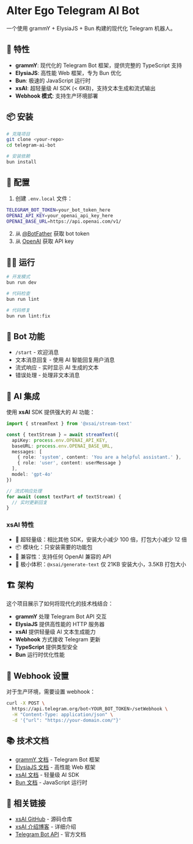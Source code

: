# Alter Ego Telegram AI Bot

一个使用 grammY + ElysiaJS + Bun 构建的现代化 Telegram 机器人。

## 🚀 特性

- **grammY**: 现代化的 Telegram Bot 框架，提供完整的 TypeScript 支持
- **ElysiaJS**: 高性能 Web 框架，专为 Bun 优化
- **Bun**: 极速的 JavaScript 运行时
- **xsAI**: 超轻量级 AI SDK (< 6KB)，支持文本生成和流式输出
- **Webhook 模式**: 支持生产环境部署

## 📦 安装

```bash
# 克隆项目
git clone <your-repo>
cd telegram-ai-bot

# 安装依赖
bun install
```

## 🔧 配置

1. 创建 `.env.local` 文件：
```bash
TELEGRAM_BOT_TOKEN=your_bot_token_here
OPENAI_API_KEY=your_openai_api_key_here
OPENAI_BASE_URL=https://api.openai.com/v1/
```

2. 从 [@BotFather](https://t.me/BotFather) 获取 bot token
3. 从 [OpenAI](https://platform.openai.com/api-keys) 获取 API key

## 🏃‍♂️ 运行

```bash
# 开发模式
bun run dev

# 代码检查
bun run lint

# 代码修复
bun run lint:fix
```

## 🤖 Bot 功能

- `/start` - 欢迎消息
- 文本消息回复 - 使用 AI 智能回复用户消息
- 流式响应 - 实时显示 AI 生成的文本
- 错误处理 - 处理非文本消息

## 🧠 AI 集成

使用 **xsAI** SDK 提供强大的 AI 功能：

```typescript
import { streamText } from '@xsai/stream-text'

const { textStream } = await streamText({
  apiKey: process.env.OPENAI_API_KEY,
  baseURL: process.env.OPENAI_BASE_URL,
  messages: [
    { role: 'system', content: 'You are a helpful assistant.' },
    { role: 'user', content: userMessage }
  ],
  model: 'gpt-4o'
})

// 流式响应处理
for await (const textPart of textStream) {
  // 实时更新回复
}
```

### xsAI 特性
- 🚀 超轻量级：相比其他 SDK，安装大小减少 100 倍，打包大小减少 12 倍
- 📦 模块化：只安装需要的功能包
- 🔧 兼容性：支持任何 OpenAI 兼容的 API
- 💾 极小体积：`@xsai/generate-text` 仅 21KB 安装大小，3.5KB 打包大小

## 🏗️ 架构

这个项目展示了如何将现代化的技术栈结合：

- **grammY** 处理 Telegram Bot API 交互
- **ElysiaJS** 提供高性能的 HTTP 服务器
- **xsAI** 提供轻量级 AI 文本生成能力
- **Webhook** 方式接收 Telegram 更新
- **TypeScript** 提供类型安全
- **Bun** 运行时优化性能

## 🔗 Webhook 设置

对于生产环境，需要设置 webhook：

```bash
curl -X POST \
  https://api.telegram.org/bot<YOUR_BOT_TOKEN>/setWebhook \
  -H "Content-Type: application/json" \
  -d '{"url": "https://your-domain.com/"}'
```

## 📚 技术文档

- [grammY 文档](https://grammy.dev/) - Telegram Bot 框架
- [ElysiaJS 文档](https://elysiajs.com/) - 高性能 Web 框架
- [xsAI 文档](https://xsai.js.org/docs) - 轻量级 AI SDK
- [Bun 文档](https://bun.sh/docs) - JavaScript 运行时

## 🔗 相关链接

- [xsAI GitHub](https://github.com/moeru-ai/xsai) - 源码仓库
- [xsAI 介绍博客](https://blog.moeru.ai/introducing-xsai/) - 详细介绍
- [Telegram Bot API](https://core.telegram.org/bots/api) - 官方文档
